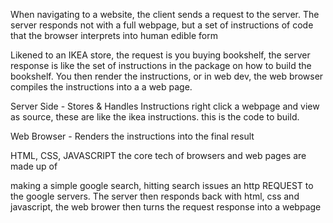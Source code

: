 When navigating to a website, the client sends a request to the server.
The server responds not with a full webpage, but a set of instructions of code that the browser interprets into human edible form

Likened to an IKEA store, the request is you buying bookshelf, the server response is like the set of instructions in the package on how to build the bookshelf.
You then render the instructions, or in web dev, the web browser compiles the instructions into a a web page.

Server Side - Stores & Handles Instructions
right click a webpage and view as source, these are like the ikea instructions. this is the code to build.

Web Browser - Renders the instructions into the final result

HTML, CSS, JAVASCRIPT the core tech of browsers and web pages are made up of

making a simple google search, hitting search issues an http REQUEST to the google servers.
The server then responds back with html, css and javascript, 
the web brower then turns the request response into a webpage


